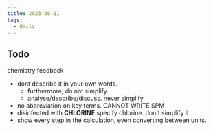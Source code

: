 ```yaml
---
title: 2023-08-11
tags:
  - daily
---
```


## Todo

chemistry feedback

- dont describe it in your own words.
  - furthermore, do not simplify.
  - analyse/describe/discuss. never simplify
- no abbreviation on key terms. CANNOT WRITE SPM
- disinfected with **CHLORINE** specify chlorine. don't simplify it.
- show every step in the calculation, even converting between units.
